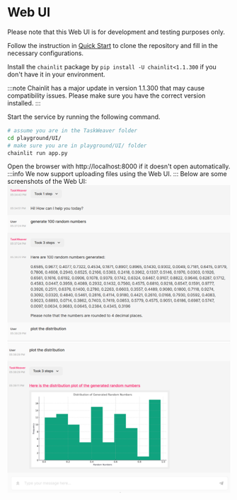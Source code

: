 # Web UI

Please note that this Web UI is for development and testing purposes only.

Follow the instruction in [Quick Start](../quickstart.md) to clone the repository and fill in the necessary configurations.

Install the `chainlit` package by `pip install -U chainlit<1.1.300` if you don't have it in your environment.

:::note
Chainlit has a major update in version 1.1.300 that may cause compatibility issues. 
Please make sure you have the correct version installed.
:::

Start the service by running the following command.


```bash
# assume you are in the TaskWeaver folder
cd playground/UI/
# make sure you are in playground/UI/ folder
chainlit run app.py
```

Open the browser with http://localhost:8000 if it doesn't open automatically. 
:::info
We now support uploading files using the Web UI. 
:::
Below are some screenshots of the Web UI:
![TaskWeaver UI Screenshot 1](../../static/img/ui_screenshot_1.png)
![TaskWeaver UI Screenshot 2](../../static/img/ui_screenshot_2.png)

